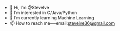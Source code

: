 - 👋 Hi, I’m @SteveIve
- 👀 I’m interested in C/Java/Python
- 🌱 I’m currently learning Machine Learning
- 📫 How to reach me---email:steveive36@gmail.com

<!---
SteveIve/SteveIve is a ✨ special ✨ repository because its `README.md` (this file) appears on your GitHub profile.
You can click the Preview link to take a look at your changes.
--->
